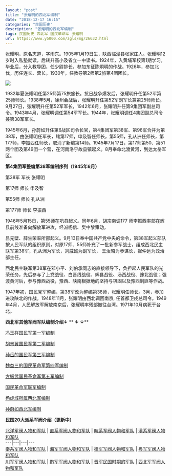 ```yaml
---
layout: "post"
title: "张耀明的西北军编制"
date: "2018-12-17 16:15"
categories: "民国历史"
description: "张耀明的西北军编制"
tags: 民国历史 西北军 国民革命军 张耀明
url: https://www.y5000.com/zgls/mg/26632.html
---
```






张耀明，原名志道，字雨东。1905年1月19日生，陕西临潼县张家庄人。张耀明12岁时入私塾就读，后转升高小及省立一中读书。1924年，入黄埔军校第1期学习，毕业后，分入教导团，任少尉排长，参加东征陈炯明的作战。1926年，参加北伐，历任连长、营长。1930年，任教导第2师第2旅第4团团长。

![](https://img.y5000.com/uploads/allimg/171212/8-1G212113U64L.jpg)

1932年夏张耀明任第25师第75旅旅长。抗日战争爆发后，张耀明升任第52军第25师师长。1938年5月，徐州会战后，张耀明升任第52军副军长兼第25师师长。9月27日，张耀明升任第52军军长，1942年6月，张耀明升任第9集团军副总司令。1943年4月，张耀明调任第54军军长。1944年，张耀明调任4集团副总司令兼第38军军长。

1945年6月，孙蔚如升任第6战区司令长官，第4集团军第38军、第96军合并为第38军，由张耀明任军长，辖第17师，申及智任师长，第55师，孔从洲任师长，第177师，李振西任师长，取消了新编第14师。1945年7月17日，第17师第50、第51两个团及第49团一个营，在河南洛宁故县镇起义。8月奉命北渡黄河，到达太岳军区。

**第4集团军整编第38军编制序列（1945年6月）**

第38军 军长 张耀明

第17师 师长 申及智

第55师 师长 孔从洲

第177师 师长 李振西

1946年5月15日，第55师在巩县起义。同年6月，胡宗南调177 师李振西率部在辉县前线准备向解放军进攻，经派杨信、樊中黎策动，

吕元壁、薛生荣率所部起义。9月13日奉中国共产党中央的命令，第38军起义部队按人民军队的组织原则，对原17师、55师补充了一批新参军战士，组成西北民主联军第38军，孔从洲为军长，刘威诚为副军长，
王汝昭为参谋长，崔仲远为政治部主任。

西北民主联军第38军在邓小平、刘伯承同志的直接领导下，负担起人民军队的光荣任务，先后参与了上党战役、白晋线战役、辉县战役、汤西战役、豫北战役；强渡黄河后，参与豫西战役，豫西、陕南根据地的坚持与巩固以及豫西剿匪等作战。

1947年初，国民党军整编，第38军改为整编第38师，张耀明任师长。3月，参加进攻陕北的作战。1948年11月，张耀明由西北调回南京,
任首都卫戍总司令。1949年4月，人民解放军解放南京后，张耀明率残部撤往台湾。1971年10月病死于台北。

**西北军其他军阀军队编制介绍↓** ** **↓** **↓****

[ 冯玉祥国民军第一军编制](https://www.y5000.com/zgls/mg/26622.html)

[胡景翼国民军第二军编制](https://www.y5000.com/zgls/mg/26624.html)

[孙岳的国民军第三军编制](https://www.y5000.com/zgls/mg/26625.html)

[魏益三的国民革命军第四军编制](https://www.y5000.com/zgls/mg/26627.html)

[方振武国民革命军第五军编制](https://www.y5000.com/zgls/mg/26628.html)

[国民革命军联军编制](https://www.y5000.com/zgls/mg/26629.html)

[杨虎城所属西北军编制](https://www.y5000.com/zgls/mg/26630.html)

[孙蔚如西北军编制](https://www.y5000.com/zgls/mg/26631.html)

**民国20大派系军阀介绍（更新中）**

[ 北洋军阀人物和军队](https://www.y5000.com/zgls/mrzj/26568.html) |
[直系军阀人物和军队](https://www.y5000.com/zgls/mrzj/26575.html) |
[皖系军阀人物和军队](https://www.y5000.com/zgls/mrzj/26571.html) |
[滇系军阀人物和军队](https://www.y5000.com/zgls/mrzj/26581.html)  
---|---|---|---  
[奉系军阀人物和军队](https://www.y5000.com/zgls/mrzj/26579.html) |
[湘军军阀人物和军队](https://www.y5000.com/zgls/mrzj/26593.html) |
[桂军军阀人物和军队](https://www.y5000.com/zgls/mg/26600.html) |
[粤军军阀人物和军队](https://www.y5000.com/zgls/mg/26605.html)  
[川军军阀人物和军队](https://www.y5000.com/zgls/mrzj/26585.html) |
[黔军军阀人物和军队](https://www.y5000.com/zgls/mg/26608.html) |
[晋军民国时期的军队](https://www.y5000.com/zgls/mg/26610.html) |
[西北军军阀人物和军队](https://www.y5000.com/zgls/mg/26635.html)
